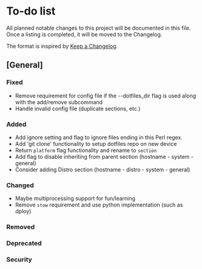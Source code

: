 # To-do list

All planned notable changes to this project will be documented in this file.
Once a listing is completed, it will be moved to the Changelog.

The format is inspired by [Keep a Changelog](https://keepachangelog.com/en/1.0.0/).

## [General]

### Fixed

- Remove requirement for config file if the --dotfiles_dir flag is used along with the add/remove subcommand
- Handle invalid config file (duplicate sections, etc.)

### Added

- Add ignore setting and flag to ignore files ending in this Perl regex.
- Add 'git clone' functionality to setup dotfiles repo on new device
- Return `platform` flag functionality and rename to `section`
- Add flag to disable inheriting from parent section (hostname - system - general)
- Consider adding Distro section (hostname - distro - system - general)

### Changed

- Maybe multiprocessing support for fun/learning
- Remove `stow` requirement and use python implementation (such as dploy)

### Removed

### Deprecated

### Security
